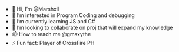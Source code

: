 - 👋 Hi, I’m @Marshxll
- 👀 I’m interested in Program Coding and debugging
- 🌱 I’m currently learning JS and C#
- 💞️ I’m looking to collaborate on proj that will expand my knowledge
- 📫 How to reach me @gmsxythe
- ⚡ Fun fact: Player of CrossFire PH

<!---
Marshxll/Marshxll is a ✨ special ✨ repository because its `README.md` (this file) appears on your GitHub profile.
You can click the Preview link to take a look at your changes.
--->
